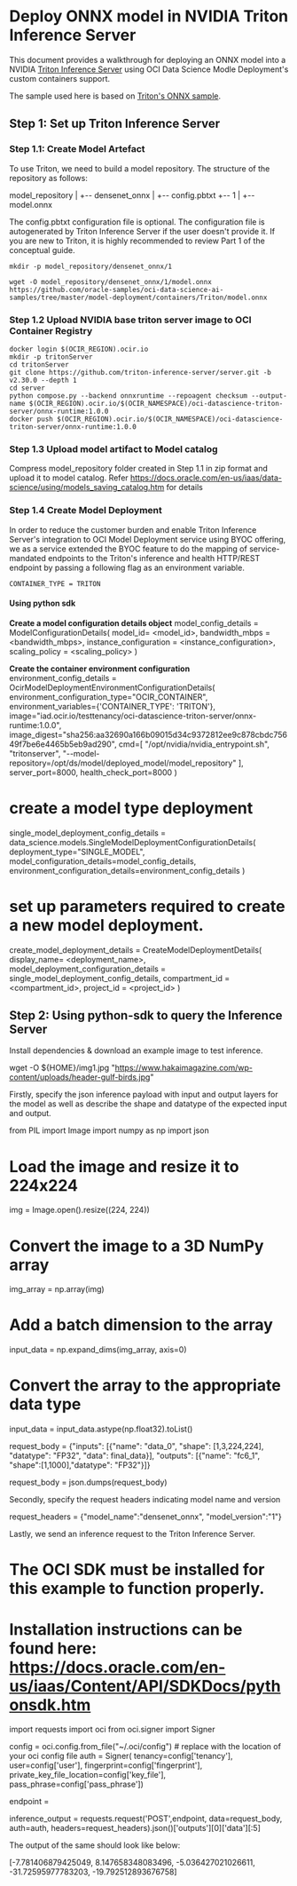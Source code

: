 # Deploy ONNX model in NVIDIA Triton Inference Server
This document provides a walkthrough for deploying an ONNX model into a NVIDIA [Triton Inference Server](https://developer.nvidia.com/nvidia-triton-inference-server) using OCI Data Science Modle Deployment's custom containers support.

The sample used here is based on [Triton's ONNX sample](https://github.com/triton-inference-server/tutorials/tree/main/Quick_Deploy/ONNX).

## Step 1: Set up Triton Inference Server
### Step 1.1: Create Model Artefact
To use Triton, we need to build a model repository. The structure of the repository as follows:

model_repository
|
+-- densenet_onnx
    |
    +-- config.pbtxt
    +-- 1
        |
        +-- model.onnx

The config.pbtxt configuration file is optional. The configuration file is autogenerated by Triton Inference Server if the user doesn't provide it. If you are new to Triton, it is highly recommended to review Part 1 of the conceptual guide.

`mkdir -p model_repository/densenet_onnx/1`

`wget -O model_repository/densenet_onnx/1/model.onnx https://github.com/oracle-samples/oci-data-science-ai-samples/tree/master/model-deployment/containers/Triton/model.onnx`


### Step 1.2  Upload NVIDIA base triton server image to OCI Container Registry

```
docker login $(OCIR_REGION).ocir.io
mkdir -p tritonServer
cd tritonServer
git clone https://github.com/triton-inference-server/server.git -b v2.30.0 --depth 1
cd server
python compose.py --backend onnxruntime --repoagent checksum --output-name $(OCIR_REGION).ocir.io/$(OCIR_NAMESPACE)/oci-datascience-triton-server/onnx-runtime:1.0.0
docker push $(OCIR_REGION).ocir.io/$(OCIR_NAMESPACE)/oci-datascience-triton-server/onnx-runtime:1.0.0
```

### Step 1.3 Upload model artifact to Model catalog
Compress model_repository folder  created in Step 1.1 in zip format and upload it to model catalog. Refer https://docs.oracle.com/en-us/iaas/data-science/using/models_saving_catalog.htm for details



### Step 1.4 Create Model Deployment
In order to reduce the customer burden and enable Triton Inference Server's integration to OCI Model Deployment service using BYOC offering, we as a service extended the BYOC feature to do the mapping of service-mandated endpoints to the Triton's inference and health HTTP/REST endpoint by passing a following flag as an environment variable.

`CONTAINER_TYPE = TRITON`

#### Using python sdk
**Create a model configuration details object**
model_config_details = ModelConfigurationDetails(
    model_id= <model_id>,
    bandwidth_mbps = <bandwidth_mbps>,
    instance_configuration = <instance_configuration>,
    scaling_policy = <scaling_policy>
)
  
**Create the container environment configuration**
environment_config_details = OcirModelDeploymentEnvironmentConfigurationDetails(
    environment_configuration_type="OCIR_CONTAINER",
    environment_variables={'CONTAINER_TYPE': 'TRITON'},
    image="iad.ocir.io/testtenancy/oci-datascience-triton-server/onnx-runtime:1.0.0",
    image_digest="sha256:aa32690a166b09015d34c9372812ee9c878cbdc75649f7be6e4465b5eb9ad290",
    cmd=[
        "/opt/nvidia/nvidia_entrypoint.sh",
        "tritonserver",
        "--model-repository=/opt/ds/model/deployed_model/model_repository"
    ],
    server_port=8000,
    health_check_port=8000
)
  
# create a model type deployment
single_model_deployment_config_details = data_science.models.SingleModelDeploymentConfigurationDetails(
    deployment_type="SINGLE_MODEL",
    model_configuration_details=model_config_details,
    environment_configuration_details=environment_config_details
)
  
# set up parameters required to create a new model deployment.
create_model_deployment_details = CreateModelDeploymentDetails(
    display_name= <deployment_name>,
    model_deployment_configuration_details = single_model_deployment_config_details,
    compartment_id = <compartment_id>,
    project_id = <project_id>
)


## Step 2: Using python-sdk to query  the Inference Server
Install dependencies & download an example image to test inference.


wget  -O ${HOME}/img1.jpg "https://www.hakaimagazine.com/wp-content/uploads/header-gulf-birds.jpg"


Firstly,  specify the json inference payload with input and output layers for the model as well as describe the shape and datatype of the expected input and output.


from PIL import Image
import numpy as np
import json
# Load the image and resize it to 224x224
img = Image.open(<path to image>).resize((224, 224))
# Convert the image to a 3D NumPy array
img_array = np.array(img)
 
# Add a batch dimension to the array
input_data = np.expand_dims(img_array, axis=0)
 
# Convert the array to the appropriate data type
input_data = input_data.astype(np.float32).toList()
 
 
request_body = {"inputs": [{"name": "data_0", "shape": [1,3,224,224], "datatype": "FP32", "data": final_data}], "outputs": [{"name": "fc6_1", "shape":[1,1000],"datatype": "FP32"}]}
 
request_body = json.dumps(request_body)


Secondly, specify the request headers indicating model name and version



request_headers = {"model_name":"densenet_onnx", "model_version":"1"}


Lastly, we send an inference request to the Triton Inference Server.


# The OCI SDK must be installed for this example to function properly.
# Installation instructions can be found here: https://docs.oracle.com/en-us/iaas/Content/API/SDKDocs/pythonsdk.htm
 
import requests
import oci
from oci.signer import Signer
 
config = oci.config.from_file("~/.oci/config") # replace with the location of your oci config file
auth = Signer(
  tenancy=config['tenancy'],
  user=config['user'],
  fingerprint=config['fingerprint'],
  private_key_file_location=config['key_file'],
  pass_phrase=config['pass_phrase'])
 
endpoint = <modelDeploymentEndpoint>
 
inference_output = requests.request('POST',endpoint, data=request_body, auth=auth, headers=request_headers).json()['outputs'][0]['data'][:5]


The output of the same should look like below:





[-7.781406879425049, 8.147658348083496, -5.036427021026611, -31.72595977783203, -19.792512893676758]


